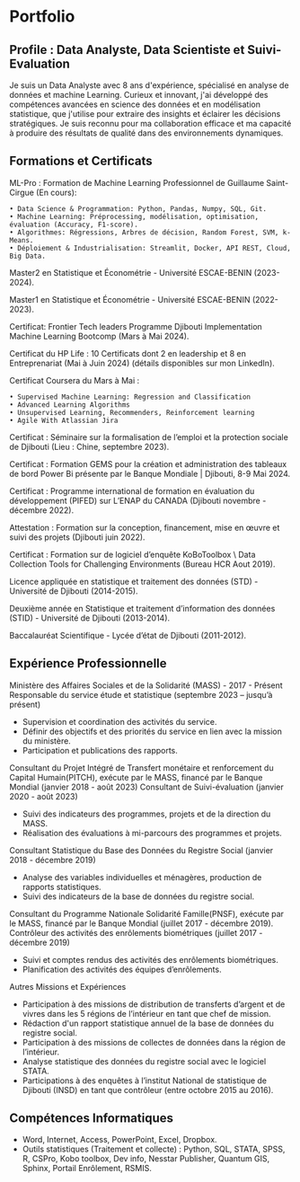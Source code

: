 # Portfolio


## Profile : Data Analyste, Data Scientiste et Suivi-Evaluation
Je suis un Data Analyste avec 8 ans d'expérience, spécialisé en analyse de données et machine Learning. Curieux et innovant, j'ai développé des compétences avancées en science des données et en modélisation statistique, que j'utilise pour extraire des insights et éclairer les décisions stratégiques. Je suis reconnu pour ma collaboration efficace et ma capacité à produire des résultats de qualité dans des environnements dynamiques.





## Formations et Certificats

ML-Pro : Formation de Machine Learning Professionnel de Guillaume Saint-Cirgue (En cours):

    • Data Science & Programmation: Python, Pandas, Numpy, SQL, Git.
    • Machine Learning: Préprocessing, modélisation, optimisation, évaluation (Accuracy, F1-score).
    • Algorithmes: Régressions, Arbres de décision, Random Forest, SVM, k-Means.
    • Déploiement & Industrialisation: Streamlit, Docker, API REST, Cloud, Big Data.



Master2 en Statistique et Économétrie - Université ESCAE-BENIN (2023-2024).

Master1 en Statistique et Économétrie - Université ESCAE-BENIN (2022-2023).

Certificat: Frontier Tech leaders Programme Djibouti Implementation Machine Learning Bootcomp (Mars à Mai 2024).

Certificat du HP Life : 10 Certificats dont 2 en leadership et 8 en Entreprenariat (Mai à Juin 2024) (détails disponibles sur mon LinkedIn).

Certificat Coursera du Mars à Mai : 

    • Supervised Machine Learning: Regression and Classification
    • Advanced Learning Algorithms
    • Unsupervised Learning, Recommenders, Reinforcement learning
    • Agile With Atlassian Jira
    
Certificat : Séminaire sur la formalisation de l’emploi et la protection sociale de Djibouti (Lieu : Chine, septembre 2023).

Certificat : Formation GEMS pour la création et administration des tableaux de bord Power Bi présente par le Banque Mondiale | Djibouti, 8-9 Mai 2024.

Certificat : Programme international de formation en évaluation du développement (PIFED) sur L’ENAP du CANADA (Djibouti novembre - décembre 2022).

Attestation : Formation sur la conception, financement, mise en œuvre et suivi des projets (Djibouti juin 2022).

Certificat : Formation sur de logiciel d’enquête KoBoToolbox \ Data Collection Tools for Challenging Environments (Bureau HCR Aout 2019).

Licence appliquée en statistique et traitement des données (STD) - Université de Djibouti (2014-2015).

Deuxième année en Statistique et traitement d’information des données (STID) - Université de Djibouti (2013-2014).

Baccalauréat Scientifique - Lycée d’état de Djibouti (2011-2012).

## Expérience Professionnelle

Ministère des Affaires Sociales et de la Solidarité (MASS) - 2017 - Présent
Responsable du service étude et statistique (septembre 2023 – jusqu’à présent)
  - Supervision et coordination des activités du service.
  - Définir des objectifs et des priorités du service en lien avec la mission du ministère.
  - Participation et publications des rapports.

Consultant du Projet Intégré de Transfert monétaire et renforcement du Capital Humain(PITCH), exécute par le MASS, financé par le Banque Mondial (janvier 2018 - août 2023)
Consultant de Suivi-évaluation (janvier 2020 - août 2023)
  - Suivi des indicateurs des programmes, projets et de la direction du MASS.
  - Réalisation des évaluations à mi-parcours des programmes et projets.

Consultant Statistique du Base des Données du Registre Social (janvier 2018 - décembre 2019)
  - Analyse des variables individuelles et ménagères, production de rapports statistiques.
  - Suivi des indicateurs de la base de données du registre social.

Consultant du Programme Nationale Solidarité Famille(PNSF), exécute par le MASS, financé par le Banque Mondial (juillet 2017 - décembre 2019).
Contrôleur des activités des enrôlements biométriques (juillet 2017 - décembre 2019)
  - Suivi et comptes rendus des activités des enrôlements biométriques.
  - Planification des activités des équipes d’enrôlements.

Autres Missions et Expériences
- Participation à des missions de distribution de transferts d’argent et de vivres dans les 5 régions de l’intérieur en tant que chef de mission.
- Rédaction d'un rapport statistique annuel de la base de données du registre social.
- Participation à des missions de collectes de données dans la région de l’intérieur.
- Analyse statistique des données du registre social avec le logiciel STATA.
- Participations à des enquêtes à l’institut National de statistique de Djibouti (INSD) en tant que contrôleur (entre octobre 2015 au 2016).

## Compétences Informatiques

- Word, Internet, Access, PowerPoint, Excel, Dropbox.
- Outils statistiques (Traitement et collecte) : Python, SQL, STATA, SPSS, R, CSPro, Kobo toolbox, Dev info, Nesstar Publisher, Quantum GIS, Sphinx, Portail Enrôlement, RSMIS.
